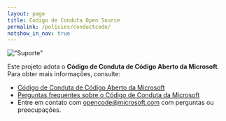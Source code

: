 ```yaml
---
layout: page
title: Código de Conduta Open Source
permalink: /policies/conductcode/
notshow_in_nav: true
---
```


!["Suporte"](../../assets/imgs/conductcode-400.png "Suporte")

Este projeto adota o **Código de Conduta de Código Aberto da Microsoft**. Para obter mais informações, consulte:

- [Código de Conduta de Código Aberto da Microsoft](https://opensource.microsoft.com/codeofconduct/)
- [Perguntas frequentes sobre o Código de Conduta da Microsoft](https://opensource.microsoft.com/codeofconduct/faq/)
- Entre em contato com [opencode@microsoft.com](mailto:opencode@microsoft.com) com perguntas ou preocupações.
